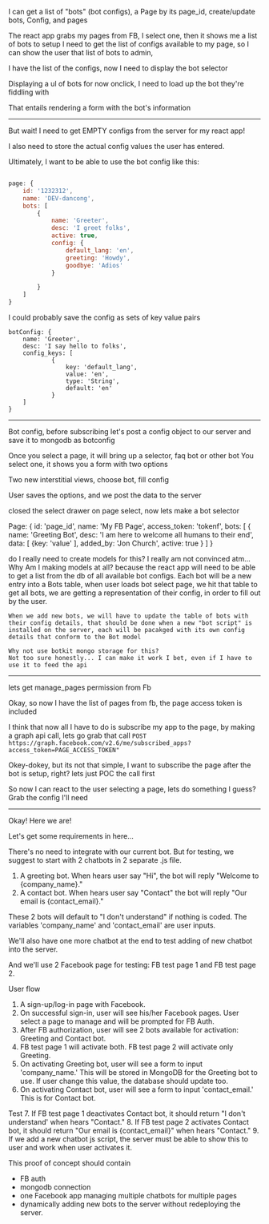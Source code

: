 I can get a list of "bots" (bot configs), a Page by its page_id, create/update bots, Config, and pages

The react app grabs my pages from FB, I select one, then it shows me a list of bots to setup
I need to get the list of configs available to my page, so I can show the user that list of bots to admin,

I have the list of the configs, now I need to display the bot selector

Displaying a ul of bots for now
onclick, I need to load up the bot they're fiddling with

That entails rendering a form with the bot's information


-----

But wait! I need to get EMPTY configs from the server for my react app!

I also need to store the actual config values the user has entered.

Ultimately, I want to be able to use the bot config like this:

```javascript

page: {
	id: '1232312',
	name: 'DEV-dancong',
	bots: [
		{
			name: 'Greeter',
			desc: 'I greet folks',
			active: true,
			config: {
				default_lang: 'en',
				greeting: 'Howdy',
				goodbye: 'Adios'
			}

		}
	]
}
```

I could probably save the config as sets of key value pairs

```
botConfig: {
	name: 'Greeter',
	desc: 'I say hello to folks',
	config_keys: [
			{
				key: 'default_lang',
				value: 'en',
				type: 'String',
				default: 'en'
			}
	]
}

```

-------

Bot config, before subscribing let's post a config object to our server and save it to mongodb as botconfig

Once you select a page, it will bring up a selector, faq bot or other bot
You select one, it shows you a form with two options

Two new interstitial views, choose bot, fill config

User saves the options, and we post the data to the server

closed the select drawer on page select, now lets make a bot selector

Page: {
	id: 'page_id',
	name: 'My FB Page',
	access_token: 'tokenf',
	bots: [
		{
			name: 'Greeting Bot',
			desc: 'I am here to welcome all humans to their end',
			data: [
				{key: 'value'
			],
			added_by: 'Jon Church',
			active: true
		}
	]
}

do I really need to create models for this? I really am not convinced atm...
	Why Am I making models at all? because the react app will need to be able to get a list from the db of all available bot configs. Each bot will be a new entry into a Bots table, when user loads bot select page, we hit that table to get all bots, we are getting a representation of their config, in order to fill out by the user.

	When we add new bots, we will have to update the table of bots with their config details, that should be done when a new "bot script" is installed on the server, each will be pacakged with its own config details that conform to the Bot model

	Why not use botkit mongo storage for this?
	Not too sure honestly... I can make it work I bet, even if I have to use it to feed the api

-------

lets get manage_pages permission from Fb

Okay, so now I have the list of pages from fb, the page access token is included

I think that now all I have to do is subscribe my app to the page, by making 
a graph api call, lets go grab that call
`POST https://graph.facebook.com/v2.6/me/subscribed_apps?access_token=PAGE_ACCESS_TOKEN"`

Okey-dokey, but its not that simple, I want to subscribe the page after the bot is setup, right? lets just POC the call first


So now I can react to the user selecting a page, lets do something I guess? Grab the config I'll need

-----

Okay! Here we are!

Let's get some requirements in here...

There's no need to integrate with our current bot. But for testing, we suggest to start with 2 chatbots in 2 separate .js file. 
1. A greeting bot. When hears user say "Hi", the bot will reply "Welcome to {company_name}." 
2. A contact bot. When hears user say "Contact" the bot will reply "Our email is {contact_email}."

These 2 bots will default to "I don't understand" if nothing is coded. The variables 'company_name' and 'contact_email' are user inputs.

We'll also have one more chatbot at the end to test adding of new chatbot into the server.

And we'll use 2 Facebook page for testing: FB test page 1 and FB test page 2.

User flow
1. A sign-up/log-in page with Facebook.
2. On successful sign-in, user will see his/her Facebook pages. User select a page to manage and will be prompted for FB Auth.
3. After FB authorization, user will see 2 bots available for activation: Greeting and Contact bot.
4. FB test page 1 will activate both. FB test page 2 will activate only Greeting.
5. On activating Greeting bot, user will see a form to input 'company_name.' This will be stored in MongoDB for the Greeting bot to use. If user change this value, the database should update too.
6. On activating Contact bot, user will see a form to input 'contact_email.'  This is for Contact bot. 

Test
7. If FB test page 1 deactivates Contact bot, it should return "I don't understand' when hears "Contact."
8. If FB test page 2 activates Contact bot, it should return "Our email is {contact_email}" when hears "Contact."
9. If we add a new chatbot js script, the server must be able to show this to user and work when user activates it.

This proof of concept should contain 
- FB auth
- mongodb connection
- one Facebook app managing multiple chatbots for multiple pages 
- dynamically adding new bots to the server without redeploying the server. 

